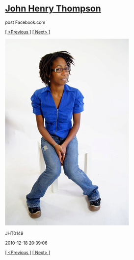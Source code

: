 # [John Henry Thompson](../README.md)
post Facebook.com

[[ <Previous ]](2010-12-18-25.md) [[ Next> ]](2010-12-18-27.md)

[![](../media/2010-12-18/Fam-2010-JHT0149.jpg)](../README.md)

JHT0149

2010-12-18 20:39:06

[[ <Previous ]](2010-12-18-25.md) [[ Next> ]](2010-12-18-27.md)